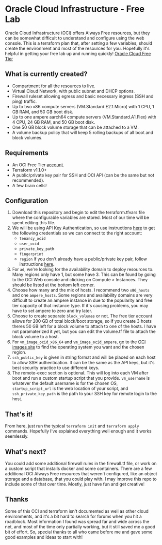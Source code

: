 # Oracle Cloud Infrastructure - Free Lab
Oracle Cloud Infrastructure (OCI) offers Always Free resources, but they can be somewhat difficult to understand and configure using the web console.  This is a terraform plan that, after setting a few variables, should create the environment and most of the resources for you.  Hopefully it's helpful in getting your free lab up and running quickly!
[Oracle Cloud Free Tier](https://docs.oracle.com/en-us/iaas/Content/FreeTier/freetier_topic-Always_Free_Resources.htm)

## What is currently created?
* Compartment for all the resources to live.
* Virtual Cloud Network, with public subnet and DHCP options.
* Firewall ruleset allowing egress and basic necessary ingress (SSH and ping) traffic.
* Up to two x86 compute servers (VM.Standard.E2.1.Micro) with 1 CPU, 1 GB RAM, and 50 GB boot disk.
* Up to one ampere aarch64 compute servers (VM.Standard.A1.Flex) with 4 CPU, 24 GB RAM, and 50 GB boot disk.
* One 50 GB block volume storage that can be attached to a VM.
* A volume backup policy that will keep 5 rolling backups of all boot and block volumes.

## Requirements
* An OCI Free Tier [account](https://signup.cloud.oracle.com/).
* Terraform v1.1.0+
* A public/private key pair for SSH and OCI API (can be the same but not recommended).
* A few brain cells!

## Configuration
1. Download this repository and begin to edit the terraform.tfvars file where the configurable variables are stored.  Most of our time will be spent editing this file.
2. We will be using API Key Authentication, so use instructions [here](https://docs.oracle.com/en-us/iaas/Content/API/SDKDocs/terraformproviderconfiguration.htm#APIKeyAuth) to get the following credentials so we can connect to the right account:
   * `tenancy_ocid`
   * `user_ocid`
   * `private_key_path`
   * `fingerprint`
   * `region`
   If you don't already have a public/private key pair, follow instructions [here](https://docs.oracle.com/en-us/iaas/Content/API/Concepts/apisigningkey.htm#two).
3. For `ad`, we're looking for the availability domain to deploy resources to.  Many regions only have 1, but some have 3.  This can be found by going to the OCI Web console and clicking on Compute > Instances.  They should be listed at the bottom left corner.
4. Choose how many and the mix of hosts.  I recommend two `x86_hosts` and one `ampere_hosts`.  Some regions and availability domains are very difficult to create an ampere instance in due to the popularity and free tier capacity of that instance type.  If it's causing problems, you may have to set ampere to zero and try later.
5. Choose to create separate `block_volumes` or not.  The free tier account allows for 200 GB of total block/boot storage, so if you create 3 hosts theres 50 GB left for a block volume to attach to one of the hosts.  I have not paramaterized it yet, but you can edit the volume.tf file to attach the block volume to a host.
6. For `vm_image_ocid_x86_64` and `vm_image_ocid_ampere`, go to the [OCI images site](https://docs.oracle.com/en-us/iaas/images/all/) to find the operating system you want and the chosen region.
7. `ssh_public_key` is given in string format and will be placed on each host to allow SSH authentication. It can be the same as the API keys, but it's best security practice to use different keys.
8. The remote-exec section is optional.  This will log into each VM after boot and run a custom startup script that you provide.  `vm_username` is whatever the default username is for the chosen OS, `startup_script_url` is the web location of your script, and `ssh_private_key_path` is the path to your SSH key for remote login to the host.

## That's it!
From here, just run the typical `terraform init` and `terraform apply` commands.  Hopefully I've explained everything well enough and it works seemlessly.

## What's next?
You could add some additional firewall rules in the firewall.tf file, or work on a custom script that installs docker and some containers.  There are a few additional OCI Always Free resources that weren't configured, like an object storage and a database, that you could play with.  I may improve this repo to include some of that over time.  Mostly, just have fun and get creative!

## Thanks 
Some of this OCI and terraform isn't documented as well as other cloud environments, and it's a bit hard to search for forums when you hit a roadblock.  Most information I found was spread far and wide across the net, and most of the time only partially working, but it still saved me a good bit of effort.  So, special thanks to all who came before me and gave some good examples and ideas to start with!